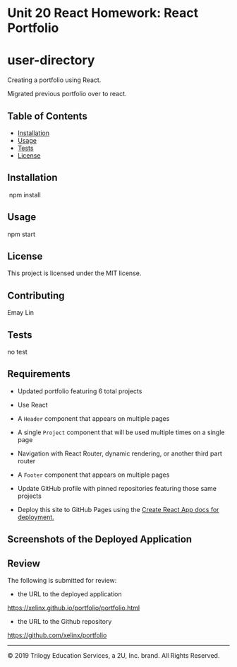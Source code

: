 # Unit 20 React Homework: React Portfolio

# user-directory

Creating a portfolio using React.

Migrated previous portfolio over to react.

## Table of Contents
  - [Installation](#installation)
  - [Usage](#usage)
  - [Tests](#tests)
  - [License](#license)

## Installation
  ​
npm install

## Usage
npm start

## License
This project is licensed under the MIT license.

## Contributing
Emay Lin

## Tests
no test

## Requirements

* Updated portfolio featuring 6 total projects

* Use React

* A `Header` component that appears on multiple pages

* A single `Project` component that will be used multiple times on a single page 

* Navigation with React Router, dynamic rendering, or another third part router

* A `Footer` component that appears on multiple pages

* Update GitHub profile with pinned repositories featuring those same projects

* Deploy this site to GitHub Pages using the [Create React App docs for deployment.](https://create-react-app.dev/docs/deployment/#github-pages)

## Screenshots of the Deployed Application 


## Review

The following is submitted for review:

* the URL to the deployed application

https://xelinx.github.io/portfolio/portfolio.html

* the URL to the Github repository

https://github.com/xelinx/portfolio

- - -
© 2019 Trilogy Education Services, a 2U, Inc. brand. All Rights Reserved.